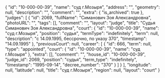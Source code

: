 {
    "id": "10-000-00-39",
    "name": "суд г.Мозыря",
    "address": "",
    "geometry": null,
    "description": "",
    "comment": "",
    "extra": {
        "is_archived": true
    },
    "judges": [
        {
            "id": 2069,
            "fullName": "Симанович Зоя Александровна",
            "photoURL": "",
            "tags": [],
            "comment": "",
            "layout": "judge",
            "title": "Судья Симанович Зоя Александровна",
            "court": {
                "id": "10-000-00-39",
                "name": "суд г.Мозыря",
                "position": "судья",
                "termType": "indefinitely",
                "term": null,
                "description": "c 14.09.1995, бессрочно, по указу 370",
                "timestamp": "14.09.1995"
            },
            "previousCourt": null,
            "career": [
                {
                    "id": 666,
                    "term": null,
                    "type": "appointed",
                    "court": {
                        "id": "10-000-00-39",
                        "name": "суд г.Мозыря"
                    },
                    "extra": [],
                    "comment": "",
                    "house_id": "10-000-00-39",
                    "judge_id": 2069,
                    "position": "судья",
                    "term_type": "indefinitely",
                    "timestamp": "1995-09-14",
                    "decree_number": "370"
                }
            ]
        }
    ],
    "longitude": null,
    "latitude": null,
    "title": "суд г.Мозыря",
    "region": null,
    "layout": "court"
}